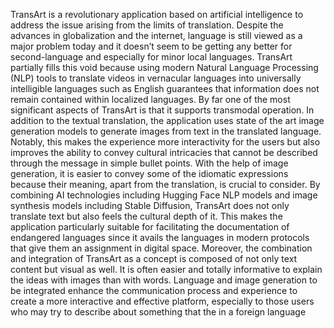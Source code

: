 TransArt is a revolutionary application based on artificial intelligence to address the issue arising from the limits of translation. Despite the advances in globalization and the internet, language is still viewed as a major problem today and it doesn’t seem to be getting any better for second-language and especially for minor local languages. TransArt partially fills this void because using modern Natural Language Processing (NLP) tools to translate videos in vernacular languages into universally intelligible languages such as English guarantees that information does not remain contained within localized languages.
By far one of the most significant aspects of TransArt is that it supports transmodal operation. In addition to the textual translation, the application uses state of the art image generation models to generate images from text in the translated language. Notably, this makes the experience more interactivity for the users but also improves the ability to convey cultural intricacies that cannot be described through the message in simple bullet points. With the help of image generation, it is easier to convey some of the idiomatic expressions because their meaning, apart from the translation, is crucial to consider.
By combining AI technologies including Hugging Face NLP models and image synthesis models including Stable Diffusion, TransArt does not only translate text but also feels the cultural depth of it. This makes the application particularly suitable for facilitating the documentation of endangered languages since it avails the languages in modern protocols that give them an assignment in digital space.
Moreover, the combination and integration of TransArt as a concept is composed of not only text content but visual as well. It is often easier and totally informative to explain the ideas with images than with words. Language and image generation to be integrated enhance the communication process and experience to create a more interactive and effective platform, especially to those users who may try to describe about something that the in a foreign language
